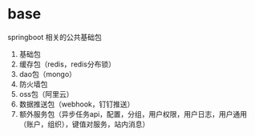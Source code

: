 # base
springboot 相关的公共基础包

1. 基础包
2. 缓存包（redis，redis分布锁）
3. dao包（mongo）
4. 防火墙包
5. oss包（阿里云）
6. 数据推送包（webhook，钉钉推送）
7. 额外服务包（异步任务api，配置，分组，用户权限，用户日志，用户通用（账户，组织），键值对服务，站内消息）